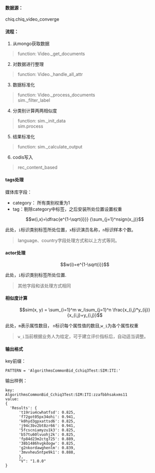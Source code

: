 #### 数据源：
chiq.chiq_video_converge
#### 流程：
1. 从mongo获取数据
> function: Video._get_documents
2. 对数据进行整理
> function: Video._handle_all_attr
3. 数据标准化
> function: Video._process_documents \
> sim._filter_label
4. 分类别计算两两相似度
> function: sim._init_data \
> sim.process
5. 结果标准化
> function: sim._calculate_output
6. codis写入
> rec_content_based
#### tags处理
媒体库字段：
- category： 所有类别权重为1
- tag：剔除category中标签，之后安装所处位置设置权重
```math
w(i,x)=\dfrac{e^{1-\sqrt{i}}} {\sum_{j=1}^nsign(x_j)}
```
此处，```i```标识类别标签所处位置，```x```标识演员名称，```n```标识样本个数。
> language、country字段处理方式和以上方式等同。

#### actor处理
```math
w(i)=e^{1-\sqrt{i}}
```
此处，```i```标识类别标签所处位置.
> 其他字段和该处理方式相同

#### 相似度计算
```math
sim(x, y) = \sum_{i=1}^m w_i\sum_{j=1}^n \frac{x_{i,j}*y_{ij}} {x_{i,j}+y_{i,j}}
```
此处，```m```表示属性数目， ```n```标识每个属性值的数目,```w_i```为各个属性权重
> ```w_i```当前根据业务人为给定，可于建立评价指标后，自动适当调整。

#### 输出格式
key前缀：

```PATTERN = 'AlgorithmsCommonBid_Cchiq3Test:SIM:ITI:'```

输出样例：

```
key: 
AlgorithmsCommonBid_Cchiq3Test:SIM:ITI:zzafbbhsakxms11
value:
{ 
  'Results': {
      't19riu4cwhatfsd': 0.825, 
      'f72got05px34ohi': 0.941, 
      'k0hyd3gpxattsd6': 0.825, 
      'j94c3bv2bt8zr66': 0.941, 
      '5fcscniamyzu1k3': 0.825, 
      'b57tu60lvuohj2k': 0.825, 
      'fp84d23m2ctg725': 0.889, 
      '38b1486hvgkdogw': 0.825, 
      'g2nkordawghenlm': 0.839, 
      '3mvvheu5ntpe9k1': 0.888, 
      },
      "V": "1.0.0"
}
```